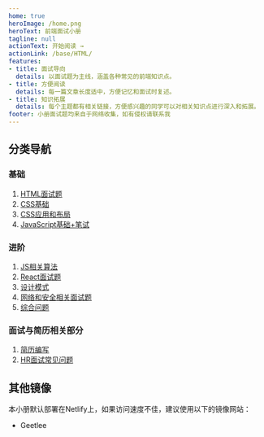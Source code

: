 ```yaml
---
home: true
heroImage: /home.png
heroText: 前端面试小册
tagline: null
actionText: 开始阅读 → 
actionLink: /base/HTML/
features:
- title: 面试导向
  details: 以面试题为主线，涵盖各种常见的前端知识点。
- title: 方便阅读
  details: 每一篇文章长度适中，方便记忆和面试时复述。
- title: 知识拓展
  details: 每个主题都有相关链接，方便感兴趣的同学可以对相关知识点进行深入和拓展。
footer: 小册面试题均来自于网络收集，如有侵权请联系我
---
```

## 分类导航
### 基础
1. [HTML面试题](./base/HTML/)
2. [CSS基础](./base/CSS-Basic/)
3. [CSS应用和布局](./base/CSS-Practice/)
4. [JavaScript基础+笔试](./base/JavaScript/)
### 进阶
1. [JS相关算法](./advance/Algorithm/)
2. [React面试题](./advance/React/)
3. [设计模式](./advance/DesignPattern/)
4. [网络和安全相关面试题](./advance/NetworkAndSecurity/)
5. [综合问题](./advance/ComplexQuestion/)
### 面试与简历相关部分
1. [简历编写](/interview/#简历编写)
2. [HR面试常见问题](/interview/#hr面试常见问题)
## 其他镜像
本小册默认部署在Netlify上，如果访问速度不佳，建议使用以下的镜像网站：
- Geetlee
